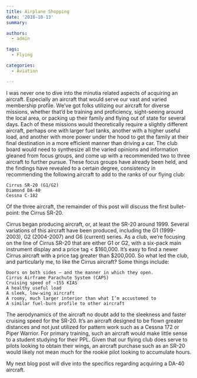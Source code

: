 ```yaml
---
title: Airplane Shopping
date: '2018-10-13'
summary:

authors:
  - admin

tags:
  - Flying

categories:
  - Aviation

---
```

I was never one to dive into the minutia related aspects of acquiring an aircraft. Especially an aircraft that would serve our vast and varied membership profile. We’ve got folks utilizing our aircraft for diverse missions, whether that’d be training and proficiency, sight-seeing around the local area, or packing up their family and flying out of state for several days. Each of these missions would theoretically require a slightly different aircraft, perhaps one with larger fuel tanks, another with a higher useful load, and another with more power under the hood to get the family at their final destination in a more efficient manner than driving a car. The club board would need to synthesize all the varied opinions and information gleaned from focus groups, and come up with a recommended two to three aircraft to further pursue. These focus groups have already been held, and the findings have revealed to a certain degree, consistency in recommending the following aircraft to add to the ranks of our flying club:

    Cirrus SR-20 (G1/G2)
    Diamond DA-40
    Cessna C-182

Of the three aircraft, the remainder of this post will discuss the first bullet-point: the Cirrus SR-20.

Cirrus began producing aircraft, or, at least the SR-20 around 1999. Several variations of this aircraft have been produced, including the G1 (1999-2003), G2 (2004-2007) and G6 (current) series. As a club, we’re focusing on the line of Cirrus SR-20 that are either G1 or G2, with a six-pack main instrument display and a price tag < $160,000. It’s easy to find a newer Cirrus aircraft with a price tag greater than $200,000. So what led the club, and particularly me, to like the Cirrus aircraft? Some things include:

    Doors on both sides – and the manner in which they open.
    Cirrus Airframe Parachute System (CAPS)
    Cruising speed of ~155 KIAS
    A healthy useful load
    A sleek, low-wing aircraft
    A roomy, much larger interior than what I’m accustomed to
    A similar fuel-burn profile to other aircraft

The aerodynamics of the aircraft no doubt add to the sleekness and faster cruising speed for the SR-20. It’s an aircraft designed to be flown greater distances and not just utilized for pattern work such as a Cessna 172 or Piper Warrior. For primary training, such an aircraft would make little sense to a student studying for their PPL. Given that our flying club does serve to pilots looking to obtain their wings, an aircraft purchase such as an SR-20 would likely not mean much for the rookie pilot looking to accumulate hours.

My next blog post will dive into the specifics regarding acquiring a DA-40 aircraft.